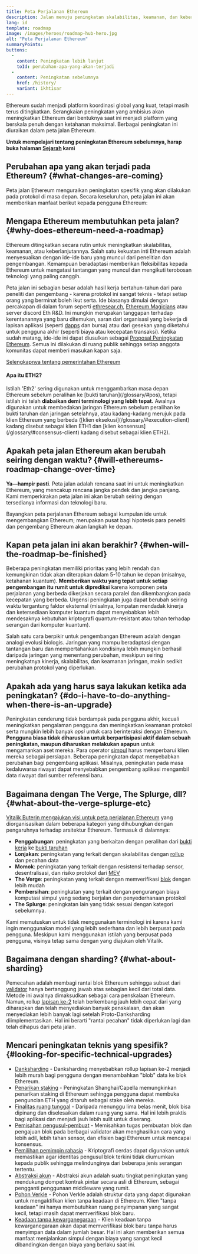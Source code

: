 ```yaml
---
title: Peta Perjalanan Ethereum
description: Jalan menuju peningkatan skalabilitas, keamanan, dan keberlanjutan Ethereum.
lang: id
template: roadmap
image: /images/heroes/roadmap-hub-hero.jpg
alt: "Peta Perjalanan Ethereum"
summaryPoints:
buttons:
  - 
    content: Peningkatan lebih lanjut
    toId: perubahan-apa-yang-akan-terjadi
  - 
    content: Peningkatan sebelumnya
    href: /history/
    variant: ikhtisar
---
```


Ethereum sudah menjadi platform koordinasi global yang kuat, tetapi masih terus ditingkatkan. Serangkaian peningkatan yang ambisius akan meningkatkan Ethereum dari bentuknya saat ini menjadi platform yang berskala penuh dengan ketahanan maksimal. Berbagai peningkatan ini diuraikan dalam peta jalan Ethereum.

**Untuk mempelajari tentang peningkatan Ethereum sebelumnya, harap buka halaman [Sejarah](/history/) kami**

## Perubahan apa yang akan terjadi pada Ethereum? {#what-changes-are-coming}

Peta jalan Ethereum menguraikan peningkatan spesifik yang akan dilakukan pada protokol di masa depan. Secara keseluruhan, peta jalan ini akan memberikan manfaat berikut kepada pengguna Ethereum:

<CardGrid>
  <RoadmapActionCard
    href="/roadmap/scaling"
    title="Transaksi yang lebih murah"
    image="scaling"
    description="Rollups are too expensive and rely on centralized components, causing users to place too much trust in their operators. The roadmap includes fixes for both of these problems."
    buttonText="More on reducing fees"
  />
  <RoadmapActionCard
    href="/roadmap/security"
    title="Keamanan ekstra"
    image="security"
    description="Ethereum is already very secure but it can be made even stronger, ready to withstand all kinds of attack far into the future."
    buttonText="More on security"
  />
  <RoadmapActionCard
    href="/roadmap/user-experience"
    title="Pengalaman pengguna yang lebih baik"
    image="userExperience"
    description="More support for smart contract wallets and light-weight nodes will make using Ethereum simpler and safer."
    buttonText="More on user experience"
  />
  <RoadmapActionCard
    href="/roadmap/future-proofing"
    title="Tetap relevan untuk masa depan"
    image="futureProofing"
    description="Ethereum researchers and developers are solving tomorrow's problems today, readying the network for future generations."
    buttonText="More on future proofing"
  />
</CardGrid>

## Mengapa Ethereum membutuhkan peta jalan? {#why-does-ethereum-need-a-roadmap}

Ethereum ditingkatkan secara rutin untuk meningkatkan skalabilitas, keamanan, atau keberlanjutannya. Salah satu kekuatan inti Ethereum adalah menyesuaikan dengan ide-ide baru yang muncul dari penelitian dan pengembangan. Kemampuan beradaptasi memberikan fleksibilitas kepada Ethereum untuk mengatasi tantangan yang muncul dan mengikuti terobosan teknologi yang paling canggih.

<RoadmapImageContent title="Cara penetapan peta jalan">

Peta jalan ini sebagian besar adalah hasil kerja bertahun-tahun dari para peneliti dan pengembang - karena protokol ini sangat teknis - tetapi setiap orang yang berminat boleh ikut serta. Ide biasanya dimulai dengan percakapan di dalam forum seperti [ethresear.ch](https://ethresear.ch/), [Ethereum Magicians](https://ethereum-magicians.org/) atau server discord Eth R&D. Ini mungkin merupakan tanggapan terhadap kerentanannya yang baru ditemukan, saran dari organisasi yang bekerja di lapisan aplikasi (seperti [dapps](/glossary/#dapp) dan bursa) atau dari gesekan yang diketahui untuk pengguna akhir (seperti biaya atau kecepatan transaksi). Ketika sudah matang, ide-ide ini dapat diusulkan sebagai [Proposal Peningkatan Ethereum](https://eips.ethereum.org/). Semua ini dilakukan di ruang publik sehingga setiap anggota komunitas dapat memberi masukan kapan saja.

[Selengkapnya tentang pemerintahan Ethereum](/governance/)

</RoadmapImageContent>

<InfoBanner mb={8}>
  <h4 style={{ marginTop: 0 }}>Apa itu ETH2?</h4>

  <p>Istilah 'Eth2' sering digunakan untuk menggambarkan masa depan Ethereum sebelum peralihan ke [bukti taruhan](/glossary/#pos), tetapi istilah ini telah <strong>diabaikan demi terminologi yang lebih tepat.</strong> Awalnya digunakan untuk membedakan jaringan Ethereum sebelum peralihan ke bukti taruhan dan jaringan setelahnya, atau kadang-kadang merujuk pada klien Ethereum yang berbeda ([klien eksekusi](/glossary/#execution-client) kadang disebut sebagai klien ETH1 dan [klien konsensus](/glossary/#consensus-client) kadang disebut sebagai klien ETH2).</p>

</InfoBanner>

## Apakah peta jalan Ethereum akan berubah seiring dengan waktu? {#will-ethereums-roadmap-change-over-time}

**Ya—hampir pasti**. Peta jalan adalah rencana saat ini untuk meningkatkan Ethereum, yang mencakup rencana jangka pendek dan jangka panjang. Kami memperkirakan peta jalan ini akan berubah seiring dengan tersedianya informasi dan teknologi baru.

Bayangkan peta perjalanan Ethereum sebagai kumpulan ide untuk mengembangkan Ethereum; merupakan pusat bagi hipotesis para peneliti dan pengembang Ethereum akan langkah ke depan.

## Kapan peta jalan ini akan berakhir? {#when-will-the-roadmap-be-finished}

Beberapa peningkatan memiliki prioritas yang lebih rendah dan kemungkinan tidak akan diterapkan dalam 5-10 tahun ke depan (misalnya, ketahanan kuantum). **Memberikan waktu yang tepat untuk setiap pengembangan itu rumit untuk diprediksi** karena komponen peta perjalanan yang berbeda dikerjakan secara paralel dan dikembangkan pada kecepatan yang berbeda. Urgensi peningkatan juga dapat berubah seiring waktu tergantung faktor eksternal (misalnya, lompatan mendadak kinerja dan ketersediaan komputer kuantum dapat menyebabkan lebih mendesaknya kebutuhan kriptografi quantum-resistant atau tahan terhadap serangan dari komputer kuantum).

Salah satu cara berpikir untuk pengembangan Ethereum adalah dengan analogi evolusi biologis. Jaringan yang mampu beradaptasi dengan tantangan baru dan mempertahankan kondisinya lebih mungkin berhasil daripada jaringan yang menentang perubahan, meskipun seiring meningkatnya kinerja, skalabilitas, dan keamanan jaringan, makin sedikit perubahan protokol yang diperlukan.

## Apakah ada yang harus saya lakukan ketika ada peningkatan? {#do-i-have-to-do-anything-when-there-is-an-upgrade}

Peningkatan cenderung tidak berdampak pada pengguna akhir, kecuali meningkatkan pengalaman pengguna dan meningkatkan keamanan protokol serta mungkin lebih banyak <i>opsi</i> untuk cara berinteraksi dengan Ethereum. **Pengguna biasa tidak diharuskan untuk berpartisipasi aktif dalam sebuah peningkatan, maupun diharuskan melakukan apapun** untuk mengamankan aset mereka. Para operator [simpul](/glossary/#node) harus memperbarui klien mereka sebagai persiapan. Beberapa peningkatan dapat menyebabkan perubahan bagi pengembang aplikasi. Misalnya, peningkatan pada masa kedaluwarsa riwayat dapat menyebabkan pengembang aplikasi mengambil data riwayat dari sumber referensi baru.

## Bagaimana dengan The Verge, The Splurge, dll? {#what-about-the-verge-splurge-etc}

[Vitalik Buterin mengajukan visi untuk peta perjalanan Ethereum](https://twitter.com/VitalikButerin/status/1741190491578810445) yang diorganisasikan dalam beberapa kategori yang dihubungkan dengan pengaruhnya terhadap arsitektur Ethereum. Termasuk di dalamnya:

- **Penggabungan**: peningkatan yang berkaitan dengan peralihan dari [bukti kerja](/glossary/#pow) ke [bukti taruhan](/glossary/#pos)
- **Lonjakan**: peningkatan yang terkait dengan skalabilitas dengan [rollup](/glossary/#rollups) dan pecahan data
- **Momok**: peningkatan yang terkait dengan resistensi terhadap sensor, desentralisasi, dan risiko protokol dari [MEV](/glossary/#mev)
- **The Verge**: peningkatan yang terkait dengan memverifikasi [blok](/glossary/#block) dengan lebih mudah
- **Pembersihan**: peningkatan yang terkait dengan pengurangan biaya komputasi simpul yang sedang berjalan dan penyederhanaan protokol
- **The Splurge**: peningkatan lain yang tidak sesuai dengan kategori sebelumnya.

Kami memutuskan untuk tidak menggunakan terminologi ini karena kami ingin menggunakan model yang lebih sederhana dan lebih berpusat pada pengguna. Meskipun kami menggunakan istilah yang berpusat pada pengguna, visinya tetap sama dengan yang diajukan oleh Vitalik.

## Bagaimana dengan sharding? {#what-about-sharding}

Pemecahan adalah membagi rantai blok Ethereum sehingga subset dari [validator](/glossary/#validator) hanya bertanggung jawab atas sebagian kecil dari total data. Metode ini awalnya dimaksudkan sebagai cara penskalaan Ethereum. Namun, rollup [lapisan ke-2](/glossary/#layer-2) telah berkembang jauh lebih cepat dari yang diharapkan dan telah menyediakan banyak penskalaan, dan akan menyediakan lebih banyak lagi setelah Proto-Danksharding diimplementasikan. Hal ini berarti "rantai pecahan" tidak diperlukan lagi dan telah dihapus dari peta jalan.

## Mencari peningkatan teknis yang spesifik? {#looking-for-specific-technical-upgrades}

- [Danksharding](/roadmap/danksharding) - Danksharding menyebabkan rollup lapisan ke-2 menjadi lebih murah bagi pengguna dengan menambahkan "blob" data ke blok Ethereum.
- [Penarikan staking](/staking/withdrawals) - Peningkatan Shanghai/Capella memungkinkan penarikan staking di Ethereum sehingga pengguna dapat membuka penguncian ETH yang ditaruh sebagai stake oleh mereka.
- [Finalitas ruang tunggal](/roadmap/single-slot-finality) - Daripada menunggu lima belas menit, blok bisa dipinang dan diselesaikan dalam ruang yang sama. Hal ini lebih praktis bagi aplikasi dan menjadi jauh lebih sulit untuk diserang.
- [Pemisahan pengusul-pembuat](/roadmap/pbs) - Memisahkan tugas pembuatan blok dan pengajuan blok pada berbagai validator akan menghasilkan cara yang lebih adil, lebih tahan sensor, dan efisien bagi Ethereum untuk mencapai konsensus.
- [Pemilihan pemimpin rahasia](/roadmap/secret-leader-election) - Kriptografi cerdas dapat digunakan untuk memastikan agar identitas pengusul blok terkini tidak diumumkan kepada publik sehingga melindunginya dari beberapa jenis serangan tertentu.
- [Abstraksi akun](/roadmap/account-abstraction) - Abstraksi akun adalah suatu tingkat peningkatan yang mendukung dompet kontrak pintar secara asli di Ethereum, sebagai pengganti penggunaan middleware yang rumit.
- [Pohon Verkle](/roadmap/verkle-trees) - Pohon Verkle adalah struktur data yang dapat digunakan untuk mengaktifkan klien tanpa keadaan di Ethereum. Klien "tanpa keadaan" ini hanya membutuhkan ruang penyimpanan yang sangat kecil, tetapi masih dapat memverifikasi blok baru.
- [Keadaan tanpa kewarganegaraan](/roadmap/statelessness) - Klien keadaan tanpa kewarganegaraan akan dapat memverifikasi blok baru tanpa harus menyimpan data dalam jumlah besar. Hal ini akan memberikan semua manfaat menjalankan simpul dengan biaya yang sangat kecil dibandingkan dengan biaya yang berlaku saat ini.
